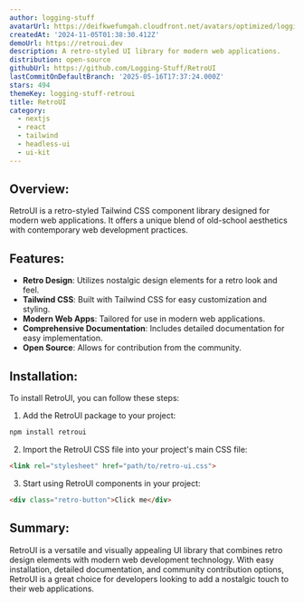 ```yaml
---
author: logging-stuff
avatarUrl: https://deifkwefumgah.cloudfront.net/avatars/optimized/logging-stuff-retroui-avatar-128.webp
createdAt: '2024-11-05T01:38:30.412Z'
demoUrl: https://retroui.dev
description: A retro-styled UI library for modern web applications.
distribution: open-source
githubUrl: https://github.com/Logging-Stuff/RetroUI
lastCommitOnDefaultBranch: '2025-05-16T17:37:24.000Z'
stars: 494
themeKey: logging-stuff-retroui
title: RetroUI
category:
  - nextjs
  - react
  - tailwind
  - headless-ui
  - ui-kit
---
```

## Overview: 
RetroUI is a retro-styled Tailwind CSS component library designed for modern web applications. It offers a unique blend of old-school aesthetics with contemporary web development practices.

## Features:
- **Retro Design**: Utilizes nostalgic design elements for a retro look and feel.
- **Tailwind CSS**: Built with Tailwind CSS for easy customization and styling.
- **Modern Web Apps**: Tailored for use in modern web applications.
- **Comprehensive Documentation**: Includes detailed documentation for easy implementation.
- **Open Source**: Allows for contribution from the community.

## Installation:
To install RetroUI, you can follow these steps:
1. Add the RetroUI package to your project:
```bash
npm install retroui
```
2. Import the RetroUI CSS file into your project's main CSS file:
```html
<link rel="stylesheet" href="path/to/retro-ui.css">
```
3. Start using RetroUI components in your project:
```html
<div class="retro-button">Click me</div>
```

## Summary:
RetroUI is a versatile and visually appealing UI library that combines retro design elements with modern web development technology. With easy installation, detailed documentation, and community contribution options, RetroUI is a great choice for developers looking to add a nostalgic touch to their web applications.